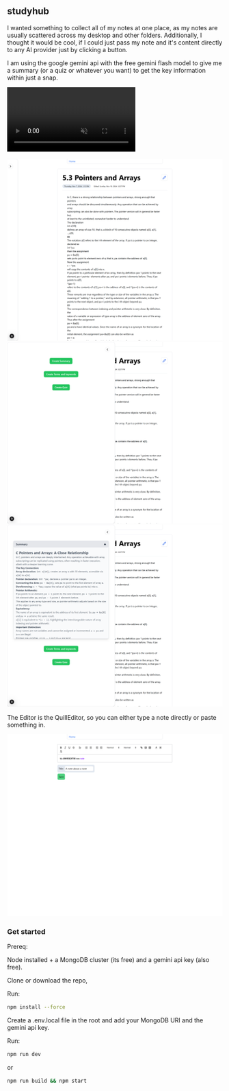 ## studyhub

I wanted something to collect all of my notes at one place, as my notes are usually
scattered across my desktop and other folders. Additionally, I thought it would be cool, if I could
just pass my note and it's content directly to any AI provider just by clicking a button.

I am using the google gemini api with the free gemini flash model to give me a summary
(or a quiz or whatever you want) to get the key information within just a snap.

<video src="assets/demo.mp4"
       controls
       muted playsinline></video>

![notes-page](./public/notes-page-standard.png)
![notes-page](./public/notes-page-sidebar-open.png)
![notes-page](./public/notes-page-sidebar-open-2.png)

The Editor is the QuillEditor, so you can either
type a note directly or paste something in.

![edit notes](./public/edit-note.png)

### Get started

Prereq:

Node installed 
+
a MongoDB cluster (its free) and
a gemini api key (also free).

Clone or download the repo,

Run:
```bash
npm install --force
```

Create a .env.local file in the root and 
add your MongoDB URI and the gemini api key.

Run:
```bash
npm run dev
```
or
```bash
npm run build && npm start
```
